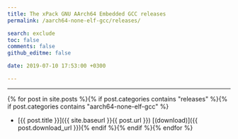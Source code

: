 ```yaml
---
title: The xPack GNU AArch64 Embedded GCC releases
permalink: /aarch64-none-elf-gcc/releases/

search: exclude
toc: false
comments: false
github_editme: false

date: 2019-07-10 17:53:00 +0300

---
```


___
{% for post in site.posts %}{% if post.categories contains "releases" %}{% if post.categories contains "aarch64-none-elf-gcc" %}
* [{{ post.title }}]({{ site.baseurl }}{{ post.url }}) [(download)]({{ post.download_url }}){% endif %}{% endif %}{% endfor %}

